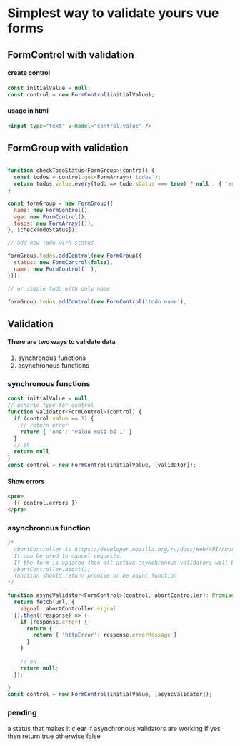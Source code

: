 # Simplest way to validate yours  vue forms
## FormControl with validation

#### create control
```js
const initialValue = null;
const control = new FormControl(initialValue);
```
#### usage in html
```html
<input type="text" v-model="control.value" />
```

## FormGroup with validation
```js

function checkTodoStatus<FormGroup>(control) {
  const todos = control.get<FormArray>('todos');
  return todos.value.every(todo => todo.status === true) ? null : { 'errorStatus': 'all must be completed' }
}

const formGroup = new FormGroup({
  name: new FormControl(),
  age: new FormControl(),
  tosos: new FormArray([]),
}, [checkTodoStatus]);

// add new todo wirh status

formGroup.todos.addControl(new FormGroup({
  status: new FormControl(false),
  name: new FormControl(''),
}));

// or simple todo with only name

formGroup.todos.addControl(new FormControl('todo name'),
```


## Validation

#### There are two ways to validate data
1. synchronous functions
2. asynchronous functions

### synchronous functions

```js
const initialValue = null;
// generic type for control
function validator<FormControl>(control) {
  if (control.value == 1) {
    // return error
    return { 'one': 'value muse be 1' }
  }
  // ok
  return null
}
const control = new FormControl(initialValue, [validator]);
```
#### Show errors

```html
<pre>
  {{ control.errors }}
</pre>
```

### asynchronous function
```js
/*
  abortController is https://developer.mozilla.org/ru/docs/Web/API/AbortController
  It can be used to cancel requests.
  If the form is updated then all active asynchronous validators will be canceled and will be called
  abortController.abort();
  function should return promise or be async function
*/

function asyncValidator<FormControl>(control, abortController): Promise<ValidationErrors> {
  return fetch(url, {
    signal: abortController.signal
  }).then((response) => {
    if (response.error) {
      return {
        return { 'httpError': response.errorMessage }
      }
    }
    
    // ok
    return null;
  });

}
const control = new FormControl(initialValue, [asyncValidator]);
```

### pending
a status that makes it clear if asynchronous validators are working
If yes then return true otherwise false